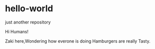 # hello-world
just another repository

Hi Humans!

Zaki here,Wondering how everone is doing
Hamburgers are really Tasty.
